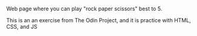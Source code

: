 Web page where you can play "rock paper scissors" best to 5. 

This is an an exercise from The Odin Project, and it is practice with HTML, CSS, and JS